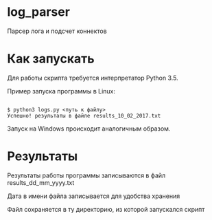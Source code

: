# log_parser

Парсер лога и подсчет коннектов

# Как запускать

Для работы скрипта требуется интерпретатор Python 3.5.

Пример запуска программы в Linux:

```#!bash

$ python3 logs.py <путь к файлу>
Успешно! результаты в файле results_10_02_2017.txt

```

Запуск на Windows происходит аналогичным образом.


# Результаты

Результаты работы программы записываются в файл results_dd_mm_yyyy.txt

Дата в имени файла записывается для удобства хранения

Файл сохраняется в ту директорию, из которой запускался скрипт



